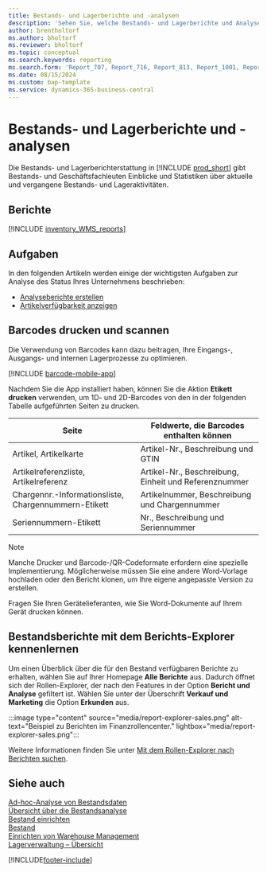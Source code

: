 ```yaml
---
title: Bestands- und Lagerberichte und -analysen
description: 'Sehen Sie, welche Bestands- und Lagerberichte und Analysen in der Standardversion von Business Central verfügbar sind, damit Sie Ihr Unternehmen im Auge behalten können.'
author: brentholtorf
ms.author: bholtorf
ms.reviewer: bholtorf
ms.topic: conceptual
ms.search.keywords: reporting
ms.search.form: 'Report_707, Report_716, Report_813, Report_1001, Report_5807, Report_5808, Report_5809, Report_7313, Report_7319, Report_7320'
ms.date: 08/15/2024
ms.custom: bap-template
ms.service: dynamics-365-business-central
---
```

# Bestands- und Lagerberichte und -analysen

Die Bestands- und Lagerberichterstattung in [!INCLUDE [prod_short](includes/prod_short.md)] gibt Bestands- und Geschäftsfachleuten Einblicke und Statistiken über aktuelle und vergangene Bestands- und Lageraktivitäten.  

## Berichte

[!INCLUDE [inventory_WMS_reports](includes/inventory-WMS-reports-include.md)]

## Aufgaben

In den folgenden Artikeln werden einige der wichtigsten Aufgaben zur Analyse des Status Ihres Unternehmens beschrieben:

* [Analyseberichte erstellen](bi-how-create-analysis-views-reports.md)  
* [Artikelverfügbarkeit anzeigen](inventory-how-availability-overview.md)

## Barcodes drucken und scannen

Die Verwendung von Barcodes kann dazu beitragen, Ihre Eingangs-, Ausgangs- und internen Lagerprozesse zu optimieren. 

[!INCLUDE [barcode-mobile-app](includes/barcode-mobile-app.md)]

Nachdem Sie die App installiert haben, können Sie die Aktion **Etikett drucken** verwenden, um 1D- und 2D-Barcodes von den in der folgenden Tabelle aufgeführten Seiten zu drucken.

|Seite  |Feldwerte, die Barcodes enthalten können  |
|---------|---------|
|Artikel, Artikelkarte     |Artikel-Nr., Beschreibung und GTIN         |
|Artikelreferenzliste, Artikelreferenz     |Artikel-Nr., Beschreibung, Einheit und Referenznummer         |
|Chargennr.-Informationsliste, Chargennummern-Etikett     |Artikelnummer, Beschreibung und Chargennummer       |
|Seriennummern-Etikett     |Nr., Beschreibung und Seriennummer         |

> [!NOTE]
> Manche Drucker und Barcode-/QR-Codeformate erfordern eine spezielle Implementierung. Möglicherweise müssen Sie eine andere Word-Vorlage hochladen oder den Bericht klonen, um Ihre eigene angepasste Version zu erstellen.
>
> Fragen Sie Ihren Gerätelieferanten, wie Sie Word-Dokumente auf Ihrem Gerät drucken können.  

## Bestandsberichte mit dem Berichts-Explorer kennenlernen

Um einen Überblick über die für den Bestand verfügbaren Berichte zu erhalten, wählen Sie auf Ihrer Homepage **Alle Berichte** aus. Dadurch öffnet sich der Rollen-Explorer, der nach den Features in der Option **Bericht und Analyse** gefiltert ist. Wählen Sie unter der Überschrift **Verkauf und Marketing** die Option **Erkunden** aus.

:::image type="content" source="media/report-explorer-sales.png" alt-text="Beispiel zu Berichten im Finanzrollencenter." lightbox="media/report-explorer-sales.png":::

Weitere Informationen finden Sie unter [Mit dem Rollen-Explorer nach Berichten suchen](ui-role-explorer.md).

## Siehe auch

[Ad-hoc-Analyse von Bestandsdaten](ad-hoc-analysis-inventory.md)  
[Übersicht über die Bestandsanalyse](inventory-analytics-overview.md)  
[Bestand einrichten](inventory-setup-inventory.md)  
[Bestand](inventory-manage-inventory.md)  
[Einrichten von Warehouse Management](warehouse-setup-warehouse.md)  
[Lagerverwaltung – Übersicht](design-details-warehouse-management.md)

[!INCLUDE[footer-include](includes/footer-banner.md)]
